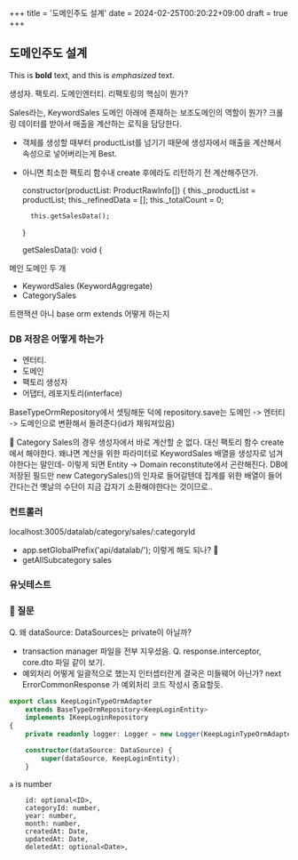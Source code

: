 +++
title = '도메인주도 설계'
date = 2024-02-25T00:20:22+09:00
draft = true
+++
## 도메인주도 설계

This is **bold** text, and this is *emphasized* text.

생성자. 팩토리. 도메인엔터티.
리팩토링의 핵심이 뭔가? 

Sales라는, KeywordSales 도메인 아래에 존재하는 보조도메인의 역할이 뭔가?
크롤링 데이터를 받아서 매출을 계산하는 로직을 담당한다.
- 객체를 생성할 때부터 productList를 넘기기 때문에 
생성자에서 매출을 계산해서 속성으로 넣어버리는게 Best.
- 아니면 최소한 팩토리 함수내 create 후에라도 리턴하기 전 계산해주던가.

    constructor(productList: ProductRawInfo[]) {
        this._productList = productList;
        this._refinedData = [];
        this._totalCount = 0;

        this.getSalesData();
    }

	getSalesData(): void {



메인 도메인 두 개
- KeywordSales  (KeywordAggregate)
- CategorySales

트랜잭션 아니 base orm extends 어떻게 하는지

### DB 저장은 어떻게 하는가
- 엔터티. 
- 도메인
- 팩토리 생성자
- 어댑터, 레포지토리(interface)

BaseTypeOrmRepository에서 셋팅해둔 덕에 
repository.save는 도메인 -> 엔터티 -> 도메인으로 변환해서 돌려준다(id가 채워져있음)

💎 Category Sales의 경우 
생성자에서 바로 계산할 순 없다. 대신 팩토리 함수 create에서 해야한다.
왜냐면 계산을 위한 파라미터로 KeywordSales 배열을 생성자로 넘겨야한다는 말인데-
이렇게 되면 Entity -> Domain reconstitute에서 곤란해진다.
DB에 저장된 필드만 new CategorySales()의 인자로 들어갈텐데
집계를 위한 배열이 들어간다는건 옛날의 수단이 지금 갑자기 소환해야한다는 것이므로..


### 컨트롤러
localhost:3005/datalab/category/sales/:categoryId
- app.setGlobalPrefix('api/datalab/'); 이렇게 해도 되나? 🍎
- getAllSubcategory sales 




### 유닛테스트


### 🍎 질문 
Q. 왜 dataSource: DataSources는 private이 아닐까?
- transaction manager 파일을 전부 지우셨음.
Q. response.interceptor, core.dto 파일 같이 보기. 
- 예외처리 어떻게 일괄적으로 했는지
인터셉터란게 결국은 미들웨어 아닌가? next
ErrorCommonResponse 가 예외처리 코드 작성시 중요할듯. 

```typescript
export class KeepLoginTypeOrmAdapter
    extends BaseTypeOrmRepository<KeepLoginEntity>
    implements IKeepLoginRepository
{
    private readonly logger: Logger = new Logger(KeepLoginTypeOrmAdapter.name);

    constructor(dataSource: DataSource) {
        super(dataSource, KeepLoginEntity);
    }
```

`a` is number

        id: optional<ID>,
        categoryId: number,
        year: number,
        month: number,
        createdAt: Date,
        updatedAt: Date,
        deletedAt: optional<Date>,